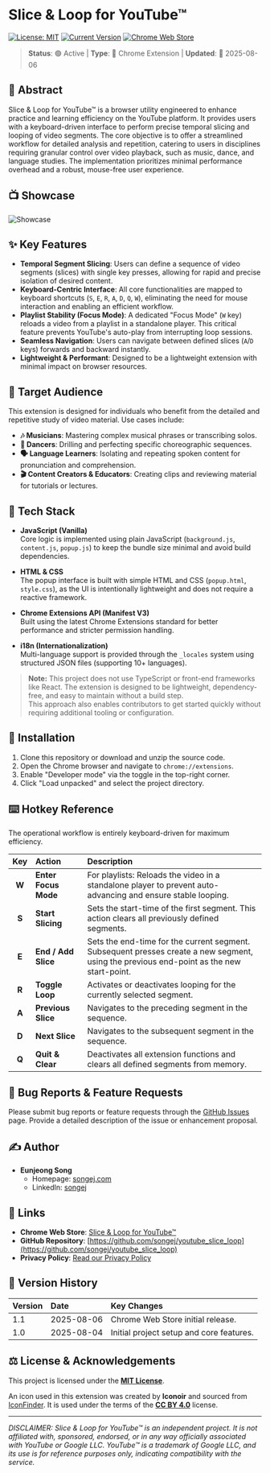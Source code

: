 # Slice & Loop for YouTube™

[![License: MIT](https://img.shields.io/badge/License-MIT-yellow.svg)](https://opensource.org/licenses/MIT) [![Current Version](https://img.shields.io/badge/version-v1.1-green.svg)](https://github.com/songej/youtube_slice_loop/releases) [![Chrome Web Store](https://img.shields.io/badge/Chrome%20Web%20Store-Available%20Now-blue.svg?logo=google-chrome&logoColor=white)](https://chrome.google.com/webstore/detail/your-extension-id)

> **Status**: 🟢 Active | **Type**: 🧩 Chrome Extension | **Updated**: 📅 2025-08-06

## 📜 Abstract

Slice & Loop for YouTube™ is a browser utility engineered to enhance practice and learning efficiency on the YouTube platform. It provides users with a keyboard-driven interface to perform precise temporal slicing and looping of video segments. The core objective is to offer a streamlined workflow for detailed analysis and repetition, catering to users in disciplines requiring granular control over video playback, such as music, dance, and language studies. The implementation prioritizes minimal performance overhead and a robust, mouse-free user experience.

## 📺 Showcase

![Showcase](showcase.gif)

## ✨ Key Features

* **Temporal Segment Slicing**: Users can define a sequence of video segments (slices) with single key presses, allowing for rapid and precise isolation of desired content.
* **Keyboard-Centric Interface**: All core functionalities are mapped to keyboard shortcuts (`S`, `E`, `R`, `A`, `D`, `Q`, `W`), eliminating the need for mouse interaction and enabling an efficient workflow.
* **Playlist Stability (Focus Mode)**: A dedicated "Focus Mode" (`W` key) reloads a video from a playlist in a standalone player. This critical feature prevents YouTube's auto-play from interrupting loop sessions.
* **Seamless Navigation**: Users can navigate between defined slices (`A`/`D` keys) forwards and backward instantly.
* **Lightweight & Performant**: Designed to be a lightweight extension with minimal impact on browser resources.

## 👥 Target Audience

This extension is designed for individuals who benefit from the detailed and repetitive study of video material. Use cases include:

* **🎶 Musicians**: Mastering complex musical phrases or transcribing solos.
* **💃 Dancers**: Drilling and perfecting specific choreographic sequences.
* **🗣️ Language Learners**: Isolating and repeating spoken content for pronunciation and comprehension.
* **🎬 Content Creators & Educators**: Creating clips and reviewing material for tutorials or lectures.

## 🧰 Tech Stack

- **JavaScript (Vanilla)**  
  Core logic is implemented using plain JavaScript (`background.js`, `content.js`, `popup.js`) to keep the bundle size minimal and avoid build dependencies.

- **HTML & CSS**  
  The popup interface is built with simple HTML and CSS (`popup.html`, `style.css`), as the UI is intentionally lightweight and does not require a reactive framework.

- **Chrome Extensions API (Manifest V3)**  
  Built using the latest Chrome Extensions standard for better performance and stricter permission handling.

- **i18n (Internationalization)**  
  Multi-language support is provided through the `_locales` system using structured JSON files (supporting 10+ languages).

> **Note:** This project does not use TypeScript or front-end frameworks like React. The extension is designed to be lightweight, dependency-free, and easy to maintain without a build step.  
> This approach also enables contributors to get started quickly without requiring additional tooling or configuration.

## 🚀 Installation

1.  Clone this repository or download and unzip the source code.
2.  Open the Chrome browser and navigate to `chrome://extensions`.
3.  Enable "Developer mode" via the toggle in the top-right corner.
4.  Click "Load unpacked" and select the project directory.

## ⌨️ Hotkey Reference

The operational workflow is entirely keyboard-driven for maximum efficiency.

| Key | Action | Description |
|:---:|:---|:---|
| **W** | **Enter Focus Mode** | For playlists: Reloads the video in a standalone player to prevent auto-advancing and ensure stable looping. |
| **S** | **Start Slicing** | Sets the start-time of the first segment. This action clears all previously defined segments. |
| **E** | **End / Add Slice** | Sets the end-time for the current segment. Subsequent presses create a new segment, using the previous end-point as the new start-point. |
| **R** | **Toggle Loop** | Activates or deactivates looping for the currently selected segment. |
| **A** | **Previous Slice** | Navigates to the preceding segment in the sequence. |
| **D** | **Next Slice** | Navigates to the subsequent segment in the sequence. |
| **Q** | **Quit & Clear** | Deactivates all extension functions and clears all defined segments from memory. |

## 🐛 Bug Reports & Feature Requests

Please submit bug reports or feature requests through the [GitHub Issues](https://github.com/songej/youtube_slice_loop/issues) page. Provide a detailed description of the issue or enhancement proposal.

## ✍️ Author

* **Eunjeong Song**
    * Homepage: [songej.com](https://songej.com)
    * LinkedIn: [songej](https://www.linkedin.com/in/songej)

## 🔗 Links

* **Chrome Web Store**: [Slice & Loop for YouTube™](https://chrome.google.com/webstore/detail/slice-loop-for-youtube/abc123def456ghi789jkl)
* **GitHub Repository**: [https://github.com/songej/youtube_slice_loop](https://github.com/songej/youtube_slice_loop)
* **Privacy Policy**: [Read our Privacy Policy](PRIVACY_POLICY.md)

## 📑 Version History

| Version | Date       | Key Changes                               |
|:--------|:-----------|:------------------------------------------|
| 1.1 | 2025-08-06 | Chrome Web Store initial release.         |
| 1.0 | 2025-08-04 | Initial project setup and core features.  |

## ⚖️ License & Acknowledgements

This project is licensed under the **[MIT License](LICENSE)**.

An icon used in this extension was created by **Iconoir** and sourced from [IconFinder](https://www.iconfinder.com/icons/12539340/repeat_arrows_re_direction_sign_repeat_sign_icon). It is used under the terms of the **[CC BY 4.0](https://creativecommons.org/licenses/by/4.0/)** license.


---
*DISCLAIMER: Slice & Loop for YouTube™ is an independent project. It is not affiliated with, sponsored, endorsed, or in any way officially associated with YouTube or Google LLC. YouTube™ is a trademark of Google LLC, and its use is for reference purposes only, indicating compatibility with the service.*
